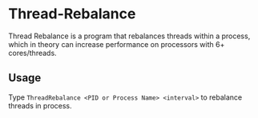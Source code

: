 # Thread-Rebalance
Thread Rebalance is a program that rebalances threads within a process, which in theory can increase performance on processors with 6+ cores/threads.

Usage
-----
Type `ThreadRebalance <PID or Process Name> <interval>` to rebalance threads in process.

